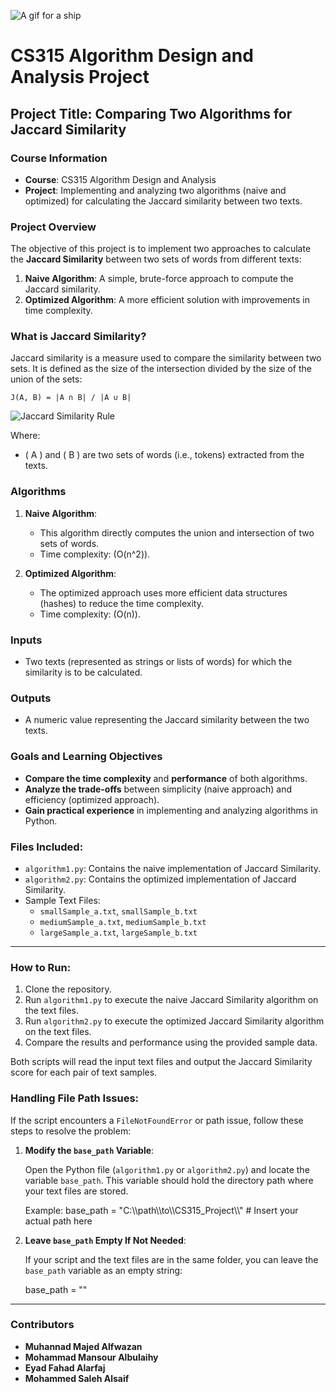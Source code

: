 ![A gif for a ship](https://i.pinimg.com/originals/bf/fe/eb/bffeeb6e56305a13708c87d3df45a178.gif)
# CS315 Algorithm Design and Analysis Project

## Project Title: Comparing Two Algorithms for Jaccard Similarity

### Course Information
- **Course**: CS315 Algorithm Design and Analysis
- **Project**: Implementing and analyzing two algorithms (naive and optimized) for calculating the Jaccard similarity between two texts.

### Project Overview
The objective of this project is to implement two approaches to calculate the **Jaccard Similarity** between two sets of words from different texts:
1. **Naive Algorithm**: A simple, brute-force approach to compute the Jaccard similarity.
2. **Optimized Algorithm**: A more efficient solution with improvements in time complexity.

### What is Jaccard Similarity?
Jaccard similarity is a measure used to compare the similarity between two sets. It is defined as the size of the intersection divided by the size of the union of the sets:

`
J(A, B) = |A ∩ B| / |A ∪ B|
`

![Jaccard Similarity Rule](https://user-images.githubusercontent.com/4745789/98461673-302d7180-21d4-11eb-9722-41f473c1fe84.png)

Where:
- \( A \) and \( B \) are two sets of words (i.e., tokens) extracted from the texts.

### Algorithms
1. **Naive Algorithm**:  
   - This algorithm directly computes the union and intersection of two sets of words.
   - Time complexity: \(O(n^2)\).

2. **Optimized Algorithm**:  
   - The optimized approach uses more efficient data structures (hashes) to reduce the time complexity.
   - Time complexity: \(O(n)\).

### Inputs
- Two texts (represented as strings or lists of words) for which the similarity is to be calculated.

### Outputs
- A numeric value representing the Jaccard similarity between the two texts.

### Goals and Learning Objectives
- **Compare the time complexity** and **performance** of both algorithms.
- **Analyze the trade-offs** between simplicity (naive approach) and efficiency (optimized approach).
- **Gain practical experience** in implementing and analyzing algorithms in Python.

### Files Included:
- `algorithm1.py`: Contains the naive implementation of Jaccard Similarity.
- `algorithm2.py`: Contains the optimized implementation of Jaccard Similarity.
- Sample Text Files:
  - `smallSample_a.txt`, `smallSample_b.txt`
  - `mediumSample_a.txt`, `mediumSample_b.txt`
  - `largeSample_a.txt`, `largeSample_b.txt`
---

### How to Run:
1. Clone the repository.
2. Run `algorithm1.py` to execute the naive Jaccard Similarity algorithm on the text files.
3. Run `algorithm2.py` to execute the optimized Jaccard Similarity algorithm on the text files.
4. Compare the results and performance using the provided sample data.

Both scripts will read the input text files and output the Jaccard Similarity score for each pair of text samples.


### Handling File Path Issues:

If the script encounters a `FileNotFoundError` or path issue, follow these steps to resolve the problem:

1. **Modify the `base_path` Variable**:

   Open the Python file (`algorithm1.py` or `algorithm2.py`) and locate the variable `base_path`. This variable should hold the directory path where your text files are stored.

   Example:
   base_path = "C:\\\path\\\to\\\CS315_Project\\\\"  # Insert your actual path here

2. **Leave `base_path` Empty If Not Needed**:

   If your script and the text files are in the same folder, you can leave the `base_path` variable as an empty string:

   base_path = ""

---
### Contributors
- **Muhannad Majed Alfwazan**
- **Mohammad Mansour Albulaihy**
- **Eyad Fahad Alarfaj**
- **Mohammed Saleh Alsaif**
